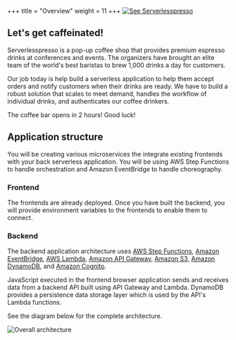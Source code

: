 +++
title = "Overview"
weight = 11
+++
[![See Serverlesspresso](/images/play.png)](https://youtu.be/M6lPZCRCsyA)

## Let's get caffeinated!

Serverlesspresso is a pop-up coffee shop that provides premium espresso drinks at conferences and events. The organizers have brought an elite team of the world's best baristas to brew 1,000 drinks a day for customers.

Our job today is help build a serverless application to help them accept orders and notify customers when their drinks are ready. We have to build a robust solution that scales to meet demand, handles the workflow of individual drinks, and authenticates our coffee drinkers.

The coffee bar opens in 2 hours! Good luck!

## Application structure

You will be creating various microservices the integrate existing frontends with your back serverless application. You will be using AWS Step Functions to handle orchestration and Amazon EventBridge to handle choreography.

### Frontend
The frontends are already deployed. Once you have built the backend, you will provide environment variables to the frontends to enable them to connect.

### Backend
The backend application architecture uses [AWS Step Functions](https://aws.amazon.com/step-functions/), [Amazon EventBridge](https://aws.amazon.com/eventbridge/), [AWS Lambda][lambda], [Amazon API Gateway][api-gw], [Amazon S3][s3], [Amazon DynamoDB][dynamodb], and [Amazon Cognito][cognito].

JavaScript executed in the frontend browser application sends and receives data from a backend API built using API Gateway and Lambda. DynamoDB provides a persistence data storage layer which is used by the API's Lambda functions.

See the diagram below for the complete architecture.

![Overall architecture](/images/se-0-architecture.png)


[amplify-console]: https://aws.amazon.com/amplify/console/
[cognito]: https://aws.amazon.com/cognito/
[lambda]: https://aws.amazon.com/lambda/
[api-gw]: https://aws.amazon.com/api-gateway/
[s3]: https://aws.amazon.com/s3/
[dynamodb]: https://aws.amazon.com/dynamodb/